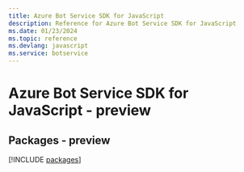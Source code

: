 ```yaml
---
title: Azure Bot Service SDK for JavaScript
description: Reference for Azure Bot Service SDK for JavaScript
ms.date: 01/23/2024
ms.topic: reference
ms.devlang: javascript
ms.service: botservice
---
```

# Azure Bot Service SDK for JavaScript - preview
## Packages - preview
[!INCLUDE [packages](bot-service-index.md)]